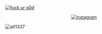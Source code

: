 <a href="" target="blank"><img align="center" src="https://komarev.com/ghpvc/?username=atl1337&label=Profile%20views&color=800080&style=flat" alt="fuck ur g0d" /></a>

<p align="center">
<a href="https://www.instagram.com/egeiwnl/" target="blank"><img align="center" src="https://img.shields.io/badge/instagram-black?logo=instagram" alt="instagram" /></a>
</p>



<p align="left">
  <img src="https://komarev.com/ghpvc/?username=atl1337&label=Profile%20views&color=800080&style=flat" alt="atl1337" />
</p>
